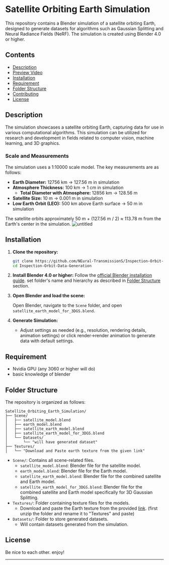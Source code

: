 # Satellite Orbiting Earth Simulation

This repository contains a Blender simulation of a satellite orbiting Earth, designed to generate datasets for algorithms such as Gaussian Splitting and Neural Radiance Fields (NeRF). The simulation is created using Blender 4.0 or higher.

## Contents

- [Description](#description)
- [Preview Video](https://youtu.be/rEmmlN9yqSI)
- [Installation](#installation)
- [Requirement](#requirement)
- [Folder Structure](#folder-structure)
- [Contributing](#contributing)
- [License](#license)

## Description

The simulation showcases a satellite orbiting Earth, capturing data for use in various computational algorithms. This simulation can be utilized for research and development in fields related to computer vision, machine learning, and 3D graphics.

### Scale and Measurements

The simulation uses a 1:10000 scale model. The key measurements are as follows:

- **Earth Diameter:** 12756 km → 127.56 m in simulation
- **Atmosphere Thickness:** 100 km → 1 cm in simulation
  - **Total Diameter with Atmosphere:** 12856 km → 128.56 m
- **Satellite Size:** 10 m → 0.001 m in simulation
- **Low Earth Orbit (LEO):** 500 km above Earth surface → 50 m in simulation

The satellite orbits approximately 50 m + (127.56 m / 2) ≈ 113.78 m from the Earth's center in the simulation.
![untitled](https://github.com/abhismirai10/Satellite_Orbiting_Earth_Simulation/assets/121724635/7eab0dbb-c426-4a92-a2b9-f11ae0912bff)


## Installation

1. **Clone the repository:**

   ```sh
   git clone https://github.com/NEural-TransmissionS/Inspection-Orbit-Data-Generation.git
   cd Inspection-Orbit-Data-Generation
   ```

2. **Install Blender 4.0 or higher:** Follow the [official Blender installation guide](https://www.blender.org/download/). set folder's name and hierarchy as described in [Folder Structure](#folder-structure) section.

3. **Open Blender and load the scene:**

   Open Blender, navigate to the `Scene` folder, and open `satellite_earth_model_for_3DGS.blend`.

4. **Generate Simulation:**

   - Adjust settings as needed (e.g., resolution, rendering details, animation settings) or click render->render animation to generate data with
     default settings.

## Requirement

  - Nvidia GPU (any 3060 or higher will do)
  - basic knowledge of blender

## Folder Structure

The repository is organized as follows:

```
Satellite_Orbiting_Earth_Simulation/
├── Scene/
│   ├── satellite_model.blend
│   ├── earth_model.blend
│   ├── satellite_earth_model.blend
│   ├── satellite_earth_model_for_3DGS.blend
│   └── Datasets/
│       └── "will have generated dataset"
├── Textures/
│   └── "Download and Paste earth texture from the given link"
```

- `Scene/`: Contains all scene-related files.
  - `satellite_model.blend`: Blender file for the satellite model.
  - `earth_model.blend`: Blender file for the Earth model.
  - `satellite_earth_model.blend`: Blender file for the combined satellite and Earth model.
  - `satellite_earth_model_for_3DGS.blend`: Blender file for the combined satellite and Earth model specifically for 3D Gaussian Splitting.
- `Textures/`: Folder containing texture files for the models.
  - Download and paste the Earth texture from the provided [link](https://www.dropbox.com/scl/fo/f2skfbz0rla3fsx6obozq/ALqcuBhd0nejWNdZuNJWIzk?rlkey=mhp62ord46wv7kt8afqhm20dq&e=1&dl=0). (first unzip the folder and rename it to "Textures" and paste)
- `Datasets/`: Folder to store generated datasets.
  - Will contain datasets generated from the simulation.

## License

Be nice to each other. enjoy!

---
